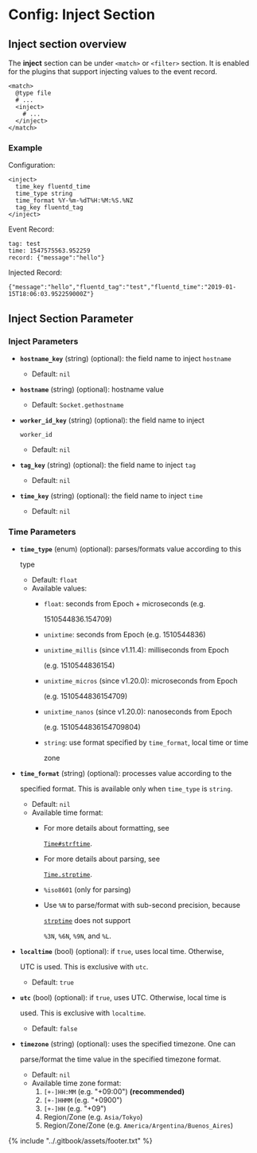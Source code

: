 # Config: Inject Section

## Inject section overview

The **inject** section can be under `<match>` or `<filter>` section. It is enabled for the plugins that support injecting values to the event record.

```text
<match>
  @type file
  # ...
  <inject>
    # ...
  </inject>
</match>
```

### Example

Configuration:

```text
<inject>
  time_key fluentd_time
  time_type string
  time_format %Y-%m-%dT%H:%M:%S.%NZ
  tag_key fluentd_tag
</inject>
```

Event Record:

```text
tag: test
time: 1547575563.952259
record: {"message":"hello"}
```

Injected Record:

```text
{"message":"hello","fluentd_tag":"test","fluentd_time":"2019-01-15T18:06:03.952259000Z"}
```

## Inject Section Parameter

### Inject Parameters

* **`hostname_key`** \(string\) \(optional\): the field name to inject `hostname`
  * Default: `nil`
* **`hostname`** \(string\) \(optional\): hostname value
  * Default: `Socket.gethostname`
* **`worker_id_key`** \(string\) \(optional\): the field name to inject

  `worker_id`

  * Default: `nil`

* **`tag_key`** \(string\) \(optional\): the field name to inject `tag`
  * Default: `nil`
* **`time_key`** \(string\) \(optional\): the field name to inject `time`
  * Default: `nil`

### Time Parameters

* **`time_type`** \(enum\) \(optional\): parses/formats value according to this

  type

  * Default: `float`
  * Available values:
    * `float`: seconds from Epoch + microseconds \(e.g.

      1510544836.154709\)

    * `unixtime`: seconds from Epoch \(e.g. 1510544836\)
    * `unixtime_millis` \(since v1.11.4\): milliseconds from Epoch

      \(e.g. 1510544836154\)

    * `unixtime_micros` \(since v1.20.0\): microseconds from Epoch

      \(e.g. 1510544836154709\)

    * `unixtime_nanos` \(since v1.20.0\): nanoseconds from Epoch

      \(e.g. 1510544836154709804\)

    * `string`: use format specified by `time_format`, local time or time

      zone

* **`time_format`** \(string\) \(optional\): processes value according to the

  specified format. This is available only when `time_type` is `string`.

  * Default: `nil`
  * Available time format:
    * For more details about formatting, see

      [`Time#strftime`](https://docs.ruby-lang.org/en/2.4.0/Time.html#method-i-strftime).

    * For more details about parsing, see

      [`Time.strptime`](https://docs.ruby-lang.org/en/2.4.0/Time.html#method-c-strptime).

    * `%iso8601` \(only for parsing\)
    * Use `%N` to parse/format with sub-second precision, because

      [`strptime`](https://github.com/nurse/strptime) does not support

      `%3N`, `%6N`, `%9N`, and `%L`.

* **`localtime`** \(bool\) \(optional\): if `true`, uses local time. Otherwise,

  UTC is used. This is exclusive with `utc`.

  * Default: `true`

* **`utc`** \(bool\) \(optional\): if `true`, uses UTC. Otherwise, local time is

  used. This is exclusive with `localtime`.

  * Default: `false`

* **`timezone`** \(string\) \(optional\): uses the specified timezone. One can

  parse/format the time value in the specified timezone format.

  * Default: `nil`
  * Available time zone format:
    1. `[+-]HH:MM` \(e.g. "+09:00"\) **\(recommended\)**
    2. `[+-]HHMM` \(e.g. "+0900"\)
    3. `[+-]HH` \(e.g. "+09"\)
    4. Region/Zone \(e.g. `Asia/Tokyo`\)
    5. Region/Zone/Zone \(e.g. `America/Argentina/Buenos_Aires`\)

{% include "../.gitbook/assets/footer.txt" %}
